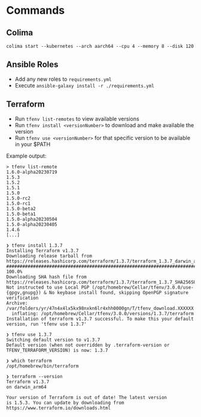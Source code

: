# Commands

## Colima

```shell
colima start --kubernetes --arch aarch64 --cpu 4 --memory 8 --disk 120
```

## Ansible Roles

- Add any new roles to `requirements.yml`
- Execute `ansible-galaxy install -r ./requirements.yml`

## Terraform

- Run `tfenv list-remotes` to view available versions
- Run `tfenv install <versionNumber>` to download and make available the version
- Run `tfenv use <versionNumber>` for that specific version to be available in your $PATH

Example output:

```shell
> tfenv list-remote
1.6.0-alpha20230719
1.5.3
1.5.2
1.5.1
1.5.0
1.5.0-rc2
1.5.0-rc1
1.5.0-beta2
1.5.0-beta1
1.5.0-alpha20230504
1.5.0-alpha20230405
1.4.6
[...]

❯ tfenv install 1.3.7
Installing Terraform v1.3.7
Downloading release tarball from https://releases.hashicorp.com/terraform/1.3.7/terraform_1.3.7_darwin_arm64.zip
######################################################################################################################################################################################################################################################### 100.0%
Downloading SHA hash file from https://releases.hashicorp.com/terraform/1.3.7/terraform_1.3.7_SHA256SUMS
Not instructed to use Local PGP (/opt/homebrew/Cellar/tfenv/3.0.0/use-{gpgv,gnupg}) & No keybase install found, skipping OpenPGP signature verification
Archive:  /var/folders/yr/47n4x4lx5kx98nxkn6lr4xhh0000gn/T/tfenv_download.XXXXXX.exg1d2uS/terraform_1.3.7_darwin_arm64.zip
  inflating: /opt/homebrew/Cellar/tfenv/3.0.0/versions/1.3.7/terraform
Installation of terraform v1.3.7 successful. To make this your default version, run 'tfenv use 1.3.7'

❯ tfenv use 1.3.7
Switching default version to v1.3.7
Default version (when not overridden by .terraform-version or TFENV_TERRAFORM_VERSION) is now: 1.3.7

❯ which terraform
/opt/homebrew/bin/terraform

❯ terraform --version
Terraform v1.3.7
on darwin_arm64

Your version of Terraform is out of date! The latest version
is 1.5.3. You can update by downloading from https://www.terraform.io/downloads.html
```
